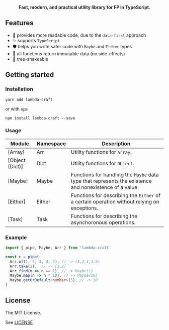 <p align="center">
  <strong>Fast, modern, and practical utility library for FP in TypeScript.</strong>
</p>

## Features

- 👀 provides more readable code, due to the `data-first` approach
- ✨ supports `TypeScript`
- 🛡 helps you write safer code with `Maybe` and `Either` types
- 🎯 all functions return immutable data (no side-effects)
- 🌲 tree-shakeable

## Getting started

### Installation

```shell
yarn add lambda-craft
```

or with `npm`

```shell
npm install lambda-craft --save
```

### Usage

| Module          | Namespace | Description                                                                                             |
| --------------- | --------- | ------------------------------------------------------------------------------------------------------- |
| [Array]         | Arr       | Utility functions for `Array`.                                                                          |
| [Object (Dict)] | Dict      | Utility functions for `Object`.                                                                         |
| [Maybe]         | Maybe     | Functions for handling the `Maybe` data type that represents the existence and nonexistence of a value. |
| [Either]        | Either    | Functions for describing the `Either` of a certain operation without relying on exceptions.             |
| [Task]          | Task      | Functions for describing the asynchoronous operations.                                                  |

### Example

```typescript
import { pipe, Maybe, Arr } from 'lambda-craft'

const r = pipe(
  Arr.of(1, 2, 3, 4, 5), // -> [1,2,3,4,5]
  Arr.take(2),  // -> [1,2]
  Arr.find(n => n == 1), // -> Maybe(1)
  Maybe.map(n => n * 10), // -> Maybe(10)
  Maybe.getOrDefault<number>(5), // -> 10
)
```

## License

The MIT License.

See [LICENSE](LICENSE)
